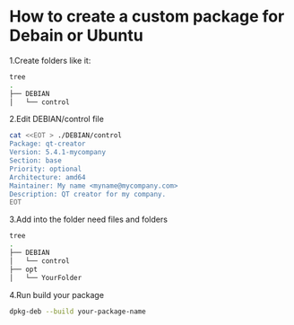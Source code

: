 # How to create a custom package for Debain or Ubuntu

1.Create folders like it:
```bash
tree
.
├── DEBIAN
│   └── control
```

2.Edit DEBIAN/control file

```bash
cat <<EOT > ./DEBIAN/control
Package: qt-creator
Version: 5.4.1-mycompany
Section: base
Priority: optional
Architecture: amd64
Maintainer: My name <myname@mycompany.com>
Description: QT creator for my company.
EOT
```

3.Add into  the folder need files and folders
```bash
tree
.
├── DEBIAN
│   └── control
├── opt
│   └── YourFolder
```

4.Run build your package
```bash
dpkg-deb --build your-package-name
```
